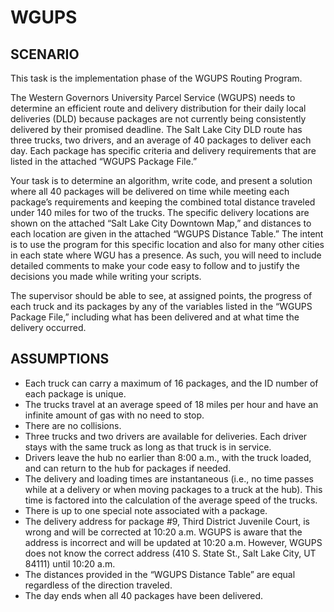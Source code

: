 # WGUPS

## SCENARIO
This task is the implementation phase of the WGUPS Routing Program.


The Western Governors University Parcel Service (WGUPS) needs to determine an efficient route and delivery distribution 
for their daily local deliveries (DLD) because packages are not currently being consistently delivered by their promised 
deadline. The Salt Lake City DLD route has three trucks, two drivers, and an average of 40 packages to deliver each day. 
Each package has specific criteria and delivery requirements that are listed in the attached “WGUPS Package File.”
 

Your task is to determine an algorithm, write code, and present a solution where all 40 packages will be delivered on 
time while meeting each package’s requirements and keeping the combined total distance traveled under 140 miles for two 
of the trucks. The specific delivery locations are shown on the attached “Salt Lake City Downtown Map,” and distances to 
each location are given in the attached “WGUPS Distance Table.” The intent is to use the program for this specific 
location and also for many other cities in each state where WGU has a presence. As such, you will need to include 
detailed comments to make your code easy to follow and to justify the decisions you made while writing your scripts.


The supervisor should be able to see, at assigned points, the progress of each truck and its packages by any of the 
variables listed in the “WGUPS Package File,” including what has been delivered and at what time the delivery occurred.


## ASSUMPTIONS
- Each truck can carry a maximum of 16 packages, and the ID number of each package is unique.
- The trucks travel at an average speed of 18 miles per hour and have an infinite amount of gas with no need to stop.
-  There are no collisions.
-  Three trucks and two drivers are available for deliveries. Each driver stays with the same truck as long as that truck is in service.
-  Drivers leave the hub no earlier than 8:00 a.m., with the truck loaded, and can return to the hub for packages if needed.
-  The delivery and loading times are instantaneous (i.e., no time passes while at a delivery or when moving packages to a truck at the hub). This time is factored into the calculation of the average speed of the trucks.
-  There is up to one special note associated with a package.
-  The delivery address for package #9, Third District Juvenile Court, is wrong and will be corrected at 10:20 a.m. WGUPS is aware that the address is incorrect and will be updated at 10:20 a.m. However, WGUPS does not know the correct address (410 S. State St., Salt Lake City, UT 84111) until 10:20 a.m.
-  The distances provided in the “WGUPS Distance Table” are equal regardless of the direction traveled.
-  The day ends when all 40 packages have been delivered.